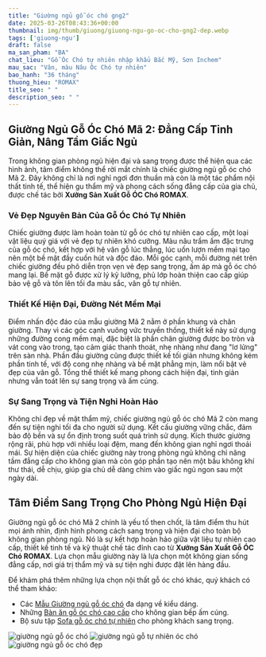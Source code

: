 ```yaml
---
title: "Giường ngủ gỗ óc chó gng2"
date: 2025-03-26T08:43:36+00:00
thumbnail: img/thumb/giuong/giuong-ngu-go-oc-cho-gng2-dep.webp
tags: ['giuong-ngu']
draft: false
ma_san_pham: "BA"
chat_lieu: "Gỗ Óc Chó tự nhiên nhập khẩu Bắc Mỹ, Sơn Inchem"
mau_sac: "Vân, màu Nâu Óc Chó tự nhiên"
bao_hanh: "36 tháng"
thuong_hieu: "ROMAX"
title_seo: " "
description_seo: " "
---
```

## Giường Ngủ Gỗ Óc Chó Mã 2: Đẳng Cấp Tinh Giản, Nâng Tầm Giấc Ngủ

Trong không gian phòng ngủ hiện đại và sang trọng được thể hiện qua các hình ảnh, tâm điểm không thể rời mắt chính là chiếc giường ngủ gỗ óc chó Mã 2. Đây không chỉ là nơi nghỉ ngơi đơn thuần mà còn là một tác phẩm nội thất tinh tế, thể hiện gu thẩm mỹ và phong cách sống đẳng cấp của gia chủ, được chế tác bởi **Xưởng Sản Xuất Gỗ ÓC Chó ROMAX**.

### Vẻ Đẹp Nguyên Bản Của Gỗ Óc Chó Tự Nhiên

Chiếc giường được làm hoàn toàn từ gỗ óc chó tự nhiên cao cấp, một loại vật liệu quý giá với vẻ đẹp tự nhiên khó cưỡng. Màu nâu trầm ấm đặc trưng của gỗ óc chó, kết hợp với hệ vân gỗ lúc thẳng, lúc uốn lượn mềm mại tạo nên một bề mặt đầy cuốn hút và độc đáo. Mỗi góc cạnh, mỗi đường nét trên chiếc giường đều phô diễn trọn vẹn vẻ đẹp sang trọng, ấm áp mà gỗ óc chó mang lại. Bề mặt gỗ được xử lý kỹ lưỡng, phủ lớp hoàn thiện cao cấp giúp bảo vệ gỗ và tôn lên tối đa màu sắc, vân gỗ tự nhiên.

### Thiết Kế Hiện Đại, Đường Nét Mềm Mại

Điểm nhấn độc đáo của mẫu giường Mã 2 nằm ở phần khung và chân giường. Thay vì các góc cạnh vuông vức truyền thống, thiết kế này sử dụng những đường cong mềm mại, đặc biệt là phần chân giường được bo tròn và vát cong vào trong, tạo cảm giác thanh thoát, nhẹ nhàng như đang "lơ lửng" trên sàn nhà. Phần đầu giường cũng được thiết kế tối giản nhưng không kém phần tinh tế, với độ cong nhẹ nhàng và bề mặt phẳng mịn, làm nổi bật vẻ đẹp của vân gỗ. Tổng thể thiết kế mang phong cách hiện đại, tinh giản nhưng vẫn toát lên sự sang trọng và ấm cúng.

### Sự Sang Trọng và Tiện Nghi Hoàn Hảo

Không chỉ đẹp về mặt thẩm mỹ, chiếc giường ngủ gỗ óc chó Mã 2 còn mang đến sự tiện nghi tối đa cho người sử dụng. Kết cấu giường vững chắc, đảm bảo độ bền và sự ổn định trong suốt quá trình sử dụng. Kích thước giường rộng rãi, phù hợp với nhiều loại đệm, mang đến không gian nghỉ ngơi thoải mái. Sự hiện diện của chiếc giường này trong phòng ngủ không chỉ nâng tầm đẳng cấp cho không gian mà còn góp phần tạo nên một bầu không khí thư thái, dễ chịu, giúp gia chủ dễ dàng chìm vào giấc ngủ ngon sau một ngày dài.

## Tâm Điểm Sang Trọng Cho Phòng Ngủ Hiện Đại

Giường ngủ gỗ óc chó Mã 2 chính là yếu tố then chốt, là tâm điểm thu hút mọi ánh nhìn, định hình phong cách sang trọng và hiện đại cho toàn bộ không gian phòng ngủ. Nó là sự kết hợp hoàn hảo giữa vật liệu tự nhiên cao cấp, thiết kế tinh tế và kỹ thuật chế tác đỉnh cao từ **Xưởng Sản Xuất Gỗ ÓC Chó ROMAX**. Lựa chọn mẫu giường này là lựa chọn một không gian sống đẳng cấp, nơi giá trị thẩm mỹ và sự tiện nghi được đặt lên hàng đầu.

Để khám phá thêm những lựa chọn nội thất gỗ óc chó khác, quý khách có thể tham khảo:

* Các [Mẫu Giường ngủ gỗ óc chó](https://romax.vn/danh-muc/phong-ngu/giuong-go-oc-cho/) đa dạng về kiểu dáng.
* Những [Bàn ăn gỗ óc chó cao cấp](https://romax.vn/danh-muc/phong-bep/ban-an-go-oc-cho/) cho không gian bếp ấm cúng.
* Bộ sưu tập [Sofa gỗ óc chó tự nhiên](https://romax.vn/danh-muc/phong-khach/sofa-go-oc-cho/) cho phòng khách sang trọng.

![giường ngủ gỗ óc chó](/img/giuong/gng2/giuong-ngu-go-oc-cho-gng2-00-6.webp)
![giường ngủ gỗ tự nhiên óc chó](/img/giuong/gng2/giuong-ngu-go-oc-cho-gng2-00-7.webp)
![giường ngủ gỗ óc chó đẹp](/img/giuong/gng2/giuong-ngu-go-oc-cho-gng2-00-8.webp)